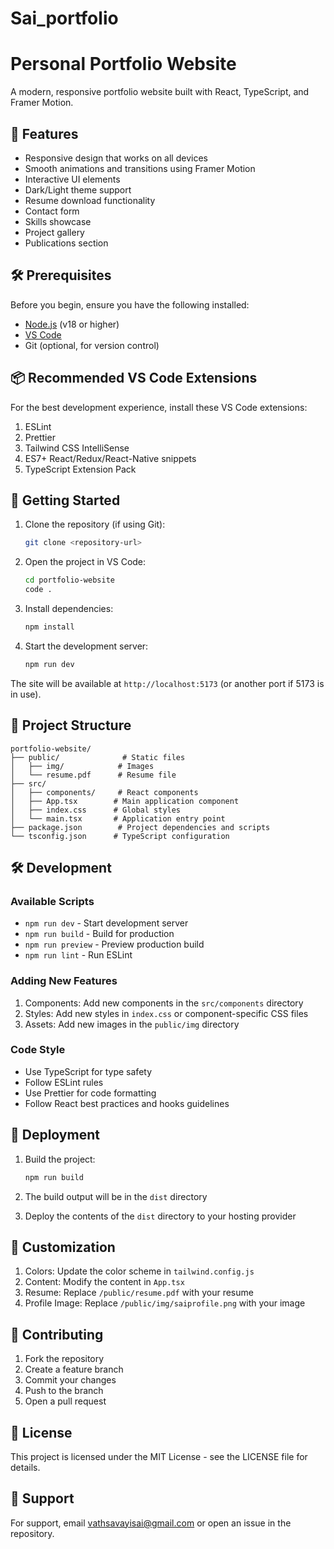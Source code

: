 # Sai_portfolio
# Personal Portfolio Website

A modern, responsive portfolio website built with React, TypeScript, and Framer Motion.

## 🚀 Features

- Responsive design that works on all devices
- Smooth animations and transitions using Framer Motion
- Interactive UI elements
- Dark/Light theme support
- Resume download functionality
- Contact form
- Skills showcase
- Project gallery
- Publications section

## 🛠️ Prerequisites

Before you begin, ensure you have the following installed:
- [Node.js](https://nodejs.org/) (v18 or higher)
- [VS Code](https://code.visualstudio.com/)
- Git (optional, for version control)

## 📦 Recommended VS Code Extensions

For the best development experience, install these VS Code extensions:

1. ESLint
2. Prettier
3. Tailwind CSS IntelliSense
4. ES7+ React/Redux/React-Native snippets
5. TypeScript Extension Pack

## 🚀 Getting Started

1. Clone the repository (if using Git):
   ```bash
   git clone <repository-url>
   ```

2. Open the project in VS Code:
   ```bash
   cd portfolio-website
   code .
   ```

3. Install dependencies:
   ```bash
   npm install
   ```

4. Start the development server:
   ```bash
   npm run dev
   ```

The site will be available at `http://localhost:5173` (or another port if 5173 is in use).

## 📁 Project Structure

```
portfolio-website/
├── public/              # Static files
│   ├── img/            # Images
│   └── resume.pdf      # Resume file
├── src/
│   ├── components/     # React components
│   ├── App.tsx        # Main application component
│   ├── index.css      # Global styles
│   └── main.tsx       # Application entry point
├── package.json        # Project dependencies and scripts
└── tsconfig.json      # TypeScript configuration
```

## 🛠️ Development

### Available Scripts

- `npm run dev` - Start development server
- `npm run build` - Build for production
- `npm run preview` - Preview production build
- `npm run lint` - Run ESLint

### Adding New Features

1. Components: Add new components in the `src/components` directory
2. Styles: Add new styles in `index.css` or component-specific CSS files
3. Assets: Add new images in the `public/img` directory

### Code Style

- Use TypeScript for type safety
- Follow ESLint rules
- Use Prettier for code formatting
- Follow React best practices and hooks guidelines

## 🚀 Deployment

1. Build the project:
   ```bash
   npm run build
   ```

2. The build output will be in the `dist` directory

3. Deploy the contents of the `dist` directory to your hosting provider

## 📝 Customization

1. Colors: Update the color scheme in `tailwind.config.js`
2. Content: Modify the content in `App.tsx`
3. Resume: Replace `/public/resume.pdf` with your resume
4. Profile Image: Replace `/public/img/saiprofile.png` with your image

## 🤝 Contributing

1. Fork the repository
2. Create a feature branch
3. Commit your changes
4. Push to the branch
5. Open a pull request

## 📄 License

This project is licensed under the MIT License - see the LICENSE file for details.

## 🤝 Support

For support, email vathsavayisai@gmail.com or open an issue in the repository.
